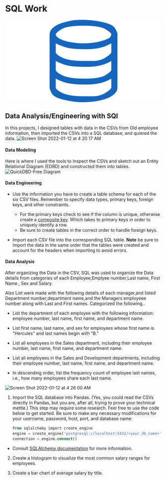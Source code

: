# SQL Work

![sql.png](sql.png)

## Data Analysis/Engineering with SQl

In this projects, I designed tables with data in the CSVs from Old employee information, then imported the CSVs into a SQL database, and quiered the data. 
![Screen Shot 2022-01-12 at 4 20 17 AM](https://user-images.githubusercontent.com/33403205/149118166-e1ebbdc9-112c-4237-b40c-4706adaeb47b.png)




#### Data Modeling

Here is where I used the tools to  Inspect the CSVs and sketch out an Entity Relational Diagram (EDRD) and constructed them into tables.
![QuickDBD-Free Diagram](https://user-images.githubusercontent.com/33403205/147866016-62f28f19-00a4-4c4b-a900-bca2be3b83c0.png)
#### Data Engineering

* Use the information you have to create a table schema for each of the six CSV files. Remember to specify data types, primary keys, foreign keys, and other constraints.

  * For the primary keys check to see if the column is unique, otherwise create a [composite key](https://en.wikipedia.org/wiki/Compound_key). Which takes to primary keys in order to uniquely identify a row.
  * Be sure to create tables in the correct order to handle foreign keys.

* Import each CSV file into the corresponding SQL table. **Note** be sure to import the data in the same order that the tables were created and account for the headers when importing to avoid errors.

#### Data Analysis

After organizing the Data in the CSV, SQL was used to organize the Data details from categories of each Employee,Emplyee number,Last name, First Name , Sex and Salary.



Also List were made with the following details of each manager,and listed Department number,department name,and the Managers employeee number along with Last and First names. Categorized the following..

* List the department of each employee with the following information: employee number, last name, first name, and department name.

* List first name, last name, and sex for employees whose first name is "Hercules" and last names begin with "B."

* List all employees in the Sales department, including their employee number, last name, first name, and department name.

* List all employees in the Sales and Development departments, including their employee number, last name, first name, and department name.

* In descending order, list the frequency count of employee last names, i.e., how many employees share each last name.

![Screen Shot 2022-01-12 at 4 26 00 AM](https://user-images.githubusercontent.com/33403205/149108132-2b76f7b3-a97d-445f-82eb-4303b9bc2711.png)


1. Import the SQL database into Pandas. (Yes, you could read the CSVs directly in Pandas, but you are, after all, trying to prove your technical mettle.) This step may require some research. Feel free to use the code below to get started. Be sure to make any necessary modifications for your username, password, host, port, and database name:

   ```sql
   from sqlalchemy import create_engine
   engine = create_engine('postgresql://localhost:5432/<your_db_name>')
   connection = engine.connect()
   ```

* Consult [SQLAlchemy documentation](https://docs.sqlalchemy.org/en/latest/core/engines.html#postgresql) for more information.



2. Create a histogram to visualize the most common salary ranges for employees.

3. Create a bar chart of average salary by title.


